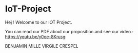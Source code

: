 # IoT-Project

Hej ! 
Welcome to our IOT Project.

You can read our PDF about our proposition and see our video : https://youtu.be/y0oe-8Krusg

BENJAMIN MILLE
VIRGILE CRESPEL
